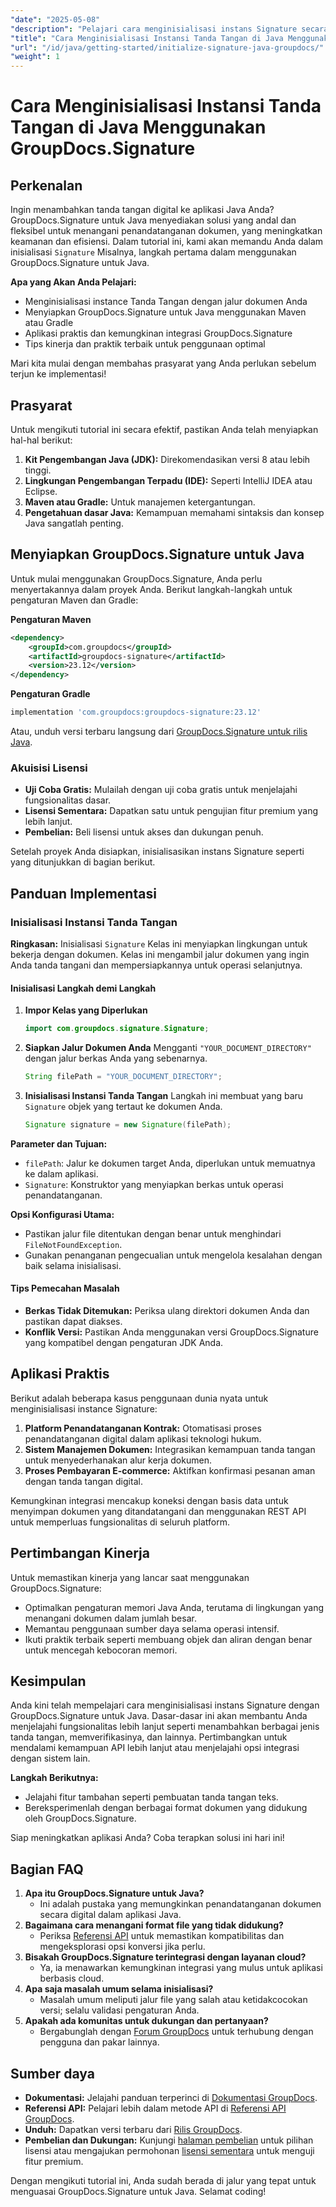 ```yaml
---
"date": "2025-05-08"
"description": "Pelajari cara menginisialisasi instans Signature secara efisien dengan GroupDocs.Signature untuk Java. Ikuti panduan lengkap ini untuk menyempurnakan aplikasi penandatanganan dokumen Anda."
"title": "Cara Menginisialisasi Instansi Tanda Tangan di Java Menggunakan GroupDocs.Signature"
"url": "/id/java/getting-started/initialize-signature-java-groupdocs/"
"weight": 1
---
```


# Cara Menginisialisasi Instansi Tanda Tangan di Java Menggunakan GroupDocs.Signature

## Perkenalan

Ingin menambahkan tanda tangan digital ke aplikasi Java Anda? GroupDocs.Signature untuk Java menyediakan solusi yang andal dan fleksibel untuk menangani penandatanganan dokumen, yang meningkatkan keamanan dan efisiensi. Dalam tutorial ini, kami akan memandu Anda dalam inisialisasi `Signature` Misalnya, langkah pertama dalam menggunakan GroupDocs.Signature untuk Java.

**Apa yang Akan Anda Pelajari:**
- Menginisialisasi instance Tanda Tangan dengan jalur dokumen Anda
- Menyiapkan GroupDocs.Signature untuk Java menggunakan Maven atau Gradle
- Aplikasi praktis dan kemungkinan integrasi GroupDocs.Signature
- Tips kinerja dan praktik terbaik untuk penggunaan optimal

Mari kita mulai dengan membahas prasyarat yang Anda perlukan sebelum terjun ke implementasi!

## Prasyarat

Untuk mengikuti tutorial ini secara efektif, pastikan Anda telah menyiapkan hal-hal berikut:

1. **Kit Pengembangan Java (JDK):** Direkomendasikan versi 8 atau lebih tinggi.
2. **Lingkungan Pengembangan Terpadu (IDE):** Seperti IntelliJ IDEA atau Eclipse.
3. **Maven atau Gradle:** Untuk manajemen ketergantungan.
4. **Pengetahuan dasar Java:** Kemampuan memahami sintaksis dan konsep Java sangatlah penting.

## Menyiapkan GroupDocs.Signature untuk Java

Untuk mulai menggunakan GroupDocs.Signature, Anda perlu menyertakannya dalam proyek Anda. Berikut langkah-langkah untuk pengaturan Maven dan Gradle:

**Pengaturan Maven**
```xml
<dependency>
    <groupId>com.groupdocs</groupId>
    <artifactId>groupdocs-signature</artifactId>
    <version>23.12</version>
</dependency>
```

**Pengaturan Gradle**
```gradle
implementation 'com.groupdocs:groupdocs-signature:23.12'
```

Atau, unduh versi terbaru langsung dari [GroupDocs.Signature untuk rilis Java](https://releases.groupdocs.com/signature/java/).

### Akuisisi Lisensi
- **Uji Coba Gratis:** Mulailah dengan uji coba gratis untuk menjelajahi fungsionalitas dasar.
- **Lisensi Sementara:** Dapatkan satu untuk pengujian fitur premium yang lebih lanjut.
- **Pembelian:** Beli lisensi untuk akses dan dukungan penuh.

Setelah proyek Anda disiapkan, inisialisasikan instans Signature seperti yang ditunjukkan di bagian berikut.

## Panduan Implementasi

### Inisialisasi Instansi Tanda Tangan

**Ringkasan:**
Inisialisasi `Signature` Kelas ini menyiapkan lingkungan untuk bekerja dengan dokumen. Kelas ini mengambil jalur dokumen yang ingin Anda tanda tangani dan mempersiapkannya untuk operasi selanjutnya.

#### Inisialisasi Langkah demi Langkah

1. **Impor Kelas yang Diperlukan**
   ```java
   import com.groupdocs.signature.Signature;
   ```
2. **Siapkan Jalur Dokumen Anda**
   Mengganti `"YOUR_DOCUMENT_DIRECTORY"` dengan jalur berkas Anda yang sebenarnya.
   ```java
   String filePath = "YOUR_DOCUMENT_DIRECTORY";
   ```
3. **Inisialisasi Instansi Tanda Tangan**
   Langkah ini membuat yang baru `Signature` objek yang tertaut ke dokumen Anda.
   ```java
   Signature signature = new Signature(filePath);
   ```

**Parameter dan Tujuan:**
- `filePath`: Jalur ke dokumen target Anda, diperlukan untuk memuatnya ke dalam aplikasi.
- `Signature`: Konstruktor yang menyiapkan berkas untuk operasi penandatanganan.

**Opsi Konfigurasi Utama:**
- Pastikan jalur file ditentukan dengan benar untuk menghindari `FileNotFoundException`.
- Gunakan penanganan pengecualian untuk mengelola kesalahan dengan baik selama inisialisasi.

#### Tips Pemecahan Masalah
- **Berkas Tidak Ditemukan:** Periksa ulang direktori dokumen Anda dan pastikan dapat diakses.
- **Konflik Versi:** Pastikan Anda menggunakan versi GroupDocs.Signature yang kompatibel dengan pengaturan JDK Anda.

## Aplikasi Praktis

Berikut adalah beberapa kasus penggunaan dunia nyata untuk menginisialisasi instance Signature:
1. **Platform Penandatanganan Kontrak:** Otomatisasi proses penandatanganan digital dalam aplikasi teknologi hukum.
2. **Sistem Manajemen Dokumen:** Integrasikan kemampuan tanda tangan untuk menyederhanakan alur kerja dokumen.
3. **Proses Pembayaran E-commerce:** Aktifkan konfirmasi pesanan aman dengan tanda tangan digital.

Kemungkinan integrasi mencakup koneksi dengan basis data untuk menyimpan dokumen yang ditandatangani dan menggunakan REST API untuk memperluas fungsionalitas di seluruh platform.

## Pertimbangan Kinerja

Untuk memastikan kinerja yang lancar saat menggunakan GroupDocs.Signature:
- Optimalkan pengaturan memori Java Anda, terutama di lingkungan yang menangani dokumen dalam jumlah besar.
- Memantau penggunaan sumber daya selama operasi intensif.
- Ikuti praktik terbaik seperti membuang objek dan aliran dengan benar untuk mencegah kebocoran memori.

## Kesimpulan

Anda kini telah mempelajari cara menginisialisasi instans Signature dengan GroupDocs.Signature untuk Java. Dasar-dasar ini akan membantu Anda menjelajahi fungsionalitas lebih lanjut seperti menambahkan berbagai jenis tanda tangan, memverifikasinya, dan lainnya. Pertimbangkan untuk mendalami kemampuan API lebih lanjut atau menjelajahi opsi integrasi dengan sistem lain.

**Langkah Berikutnya:**
- Jelajahi fitur tambahan seperti pembuatan tanda tangan teks.
- Bereksperimenlah dengan berbagai format dokumen yang didukung oleh GroupDocs.Signature.

Siap meningkatkan aplikasi Anda? Coba terapkan solusi ini hari ini!

## Bagian FAQ

1. **Apa itu GroupDocs.Signature untuk Java?**
   - Ini adalah pustaka yang memungkinkan penandatanganan dokumen secara digital dalam aplikasi Java.
2. **Bagaimana cara menangani format file yang tidak didukung?**
   - Periksa [Referensi API](https://reference.groupdocs.com/signature/java/) untuk memastikan kompatibilitas dan mengeksplorasi opsi konversi jika perlu.
3. **Bisakah GroupDocs.Signature terintegrasi dengan layanan cloud?**
   - Ya, ia menawarkan kemungkinan integrasi yang mulus untuk aplikasi berbasis cloud.
4. **Apa saja masalah umum selama inisialisasi?**
   - Masalah umum meliputi jalur file yang salah atau ketidakcocokan versi; selalu validasi pengaturan Anda.
5. **Apakah ada komunitas untuk dukungan dan pertanyaan?**
   - Bergabunglah dengan [Forum GroupDocs](https://forum.groupdocs.com/c/signature/) untuk terhubung dengan pengguna dan pakar lainnya.

## Sumber daya
- **Dokumentasi:** Jelajahi panduan terperinci di [Dokumentasi GroupDocs](https://docs.groupdocs.com/signature/java/).
- **Referensi API:** Pelajari lebih dalam metode API di [Referensi API GroupDocs](https://reference.groupdocs.com/signature/java/).
- **Unduh:** Dapatkan versi terbaru dari [Rilis GroupDocs](https://releases.groupdocs.com/signature/java/).
- **Pembelian dan Dukungan:** Kunjungi [halaman pembelian](https://purchase.groupdocs.com/buy) untuk pilihan lisensi atau mengajukan permohonan [lisensi sementara](https://purchase.groupdocs.com/temporary-license/) untuk menguji fitur premium.

Dengan mengikuti tutorial ini, Anda sudah berada di jalur yang tepat untuk menguasai GroupDocs.Signature untuk Java. Selamat coding!
